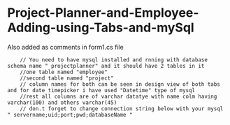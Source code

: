 # Project-Planner-and-Employee-Adding-using-Tabs-and-mySql


Also added as comments in form1.cs file

        // You need to have mysql installed and rnning with database schema name " projectplanner" and it should have 2 tables in it
        //one table named "employee" 
        //second table named "project"
        // column names for both can be seen in design view of both tabs and for date timepicker i have used "Datetime" type of mysql
        //rest all columns are of varchar datatye with name colm having varchar(100) and others varchar(45)
        // don.t forget to change connection string below with your mysql " servername;uid;port;pwd;databaseName "
